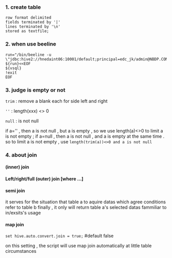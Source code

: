 ### 1. create table
```
row format delimited
fields terminated by '|'
lines terminated by '\n'
stored as textfile;
```

### 2. when use beeline
```
run="/bin/beeline -u \"jdbc:hive2://hnedaint06:10001/default;principal=edc_jk/admin@NBDP.COM\""
${run}<<EOF
${vsql}
!exit
EOF
```

### 3. judge is empty or not

```trim``` : remove a blank each for side left and right

```''``` : length(xxx) <> 0

```null``` : is not null

if a='' , then a is not null , but a is empty , so we use length(a)<>0 to limit a is not empty ;
if a=null , then a is not null , and a is empty at the same time .
so to limit a is not empty , use 
```length(trim(a))<>0 and a is not null```

### 4. about join

#### (inner) join
#### Left/right/full (outer) join [where …]


#### semi join
it serves for the situation that table a to aquire datas which agree conditions refer to table b
finally , it only will return table a's selected datas
fammiliar to in/exsits's usage

#### map join

```set hive.auto.convert.join = true;``` #default false

on this setting , the script will use map join automatically at little table circumstances


